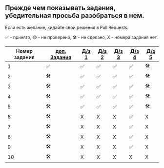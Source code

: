 ## Прежде чем показывать задания, убедительная просьба разобраться в нем.
Если есть желание, кидайте свои решения в Pull Requests.

✅ - принято, 🟡 - не проверено, 🛠️ - не сделано, X - номера задания нет.


| Номер задания |[доп. Задания](https://github.com/QuasyStellar/IKBO-32-23-PROCPROG/tree/main/DOPOLNITELNO) |[Д/з 1](https://github.com/QuasyStellar/IKBO-32-23-PROCPROG/tree/main/WEEK1) | [Д/з 2](https://github.com/QuasyStellar/IKBO-32-23-PROCPROG/tree/main/WEEK2) | [Д/з 3](https://github.com/QuasyStellar/IKBO-32-23-PROCPROG/tree/main/WEEK3) | [Д/з 4](https://github.com/QuasyStellar/IKBO-32-23-PROCPROG/tree/main/WEEK4)|[Д/з 5](https://github.com/QuasyStellar/IKBO-32-23-PROCPROG/tree/main/WEEK5)|
| ------------- | ------------- |------------- | ------------- | ------------- | ------------- | ------------- |
| 1 | ✅ |✅ | ✅ | ✅ | ✅ |🛠️ |
| 2 | 🛠️ |✅ | ✅ | ✅ | ✅|🛠️ |
| 3 | 🛠️ |✅ | ✅ | ✅ | ✅ |🛠️ |
| 4 | 🛠️ |✅ | ✅ | ✅ |✅|🛠️ |
| 5 | 🛠️ |✅ | ✅ | ✅| ✅|🛠️ |
| 6 | 🛠️ | X | X |X | ✅ |X |
| 7 | 🛠️ | X | X | X |✅ |X |
| 8 | 🛠️ | X | X | X |✅ |X |
| 9 | 🛠️ | X | X | X |✅ |X |
| 10 | 🛠️ | X | X |X | X |X |

